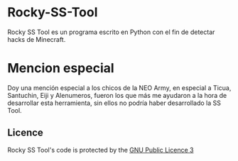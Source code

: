# Rocky-SS-Tool
Rocky SS Tool es un programa escrito en Python con el fin de detectar hacks de Minecraft.

# Mencion especial
Doy una mención especial a los chicos de la NEO Army, en especial a Ticua, Santuchin, Eiji y Alenumeros, fueron los que más me ayudaron a la hora de desarrollar esta herramienta, sin ellos no podría haber desarrollado la SS Tool.

## Licence
Rocky SS Tool's code is protected by the [GNU Public Licence 3](https://opensource.org/licenses/GPL-3.0)
